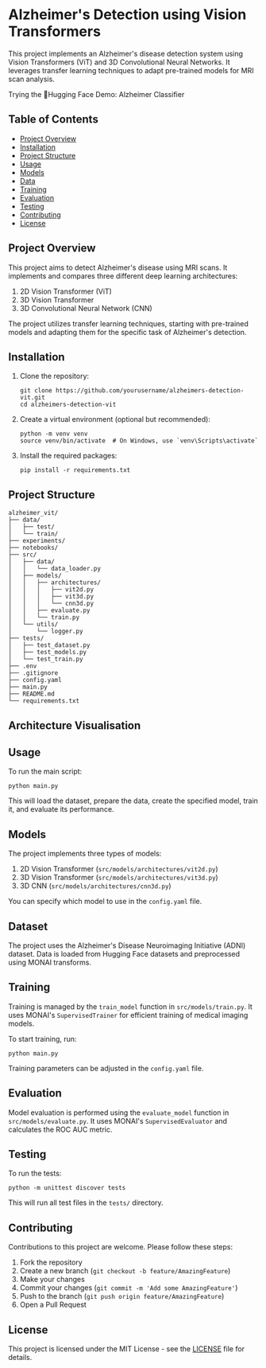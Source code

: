 # Alzheimer's Detection using Vision Transformers

This project implements an Alzheimer's disease detection system using Vision Transformers (ViT) and 3D Convolutional Neural Networks. It leverages transfer learning techniques to adapt pre-trained models for MRI scan analysis.

Trying the 🤗Hugging Face Demo: Alzheimer Classifier

## Table of Contents
- [Project Overview](#project-overview)
- [Installation](#installation)
- [Project Structure](#project-structure)
- [Usage](#usage)
- [Models](#models)
- [Data](#data)
- [Training](#training)
- [Evaluation](#evaluation)
- [Testing](#testing)
- [Contributing](#contributing)
- [License](#license)

## Project Overview

This project aims to detect Alzheimer's disease using MRI scans. It implements and compares three different deep learning architectures:
1. 2D Vision Transformer (ViT)
2. 3D Vision Transformer
3. 3D Convolutional Neural Network (CNN)

The project utilizes transfer learning techniques, starting with pre-trained models and adapting them for the specific task of Alzheimer's detection.

## Installation

1. Clone the repository:
   ```
   git clone https://github.com/yourusername/alzheimers-detection-vit.git
   cd alzheimers-detection-vit
   ```

2. Create a virtual environment (optional but recommended):
   ```
   python -m venv venv
   source venv/bin/activate  # On Windows, use `venv\Scripts\activate`
   ```

3. Install the required packages:
   ```
   pip install -r requirements.txt
   ```

## Project Structure

```
alzheimer_vit/
├── data/
│   ├── test/
│   └── train/
├── experiments/
├── notebooks/
├── src/
│   ├── data/
│   │   └── data_loader.py
│   ├── models/
│   │   ├── architectures/
│   │   │   ├── vit2d.py
│   │   │   ├── vit3d.py
│   │   │   └── cnn3d.py
│   │   ├── evaluate.py
│   │   └── train.py
│   └── utils/
│       └── logger.py
├── tests/
│   ├── test_dataset.py
│   ├── test_models.py
│   └── test_train.py
├── .env
├── .gitignore
├── config.yaml
├── main.py
├── README.md
└── requirements.txt
```
## Architecture Visualisation


## Usage

To run the main script:

```
python main.py
```

This will load the dataset, prepare the data, create the specified model, train it, and evaluate its performance.

## Models

The project implements three types of models:

1. 2D Vision Transformer (`src/models/architectures/vit2d.py`)
2. 3D Vision Transformer (`src/models/architectures/vit3d.py`)
3. 3D CNN (`src/models/architectures/cnn3d.py`)

You can specify which model to use in the `config.yaml` file.

## Dataset

The project uses the Alzheimer's Disease Neuroimaging Initiative (ADNI) dataset. Data is loaded from Hugging Face datasets and preprocessed using MONAI transforms.

## Training

Training is managed by the `train_model` function in `src/models/train.py`. It uses MONAI's `SupervisedTrainer` for efficient training of medical imaging models.

To start training, run:

```
python main.py
```

Training parameters can be adjusted in the `config.yaml` file.

## Evaluation

Model evaluation is performed using the `evaluate_model` function in `src/models/evaluate.py`. It uses MONAI's `SupervisedEvaluator` and calculates the ROC AUC metric.

## Testing

To run the tests:

```
python -m unittest discover tests
```

This will run all test files in the `tests/` directory.

## Contributing

Contributions to this project are welcome. Please follow these steps:

1. Fork the repository
2. Create a new branch (`git checkout -b feature/AmazingFeature`)
3. Make your changes
4. Commit your changes (`git commit -m 'Add some AmazingFeature'`)
5. Push to the branch (`git push origin feature/AmazingFeature`)
6. Open a Pull Request

## License

This project is licensed under the MIT License - see the [LICENSE](LICENSE) file for details.
